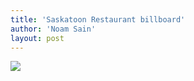 ```yaml
---
title: 'Saskatoon Restaurant billboard'
author: 'Noam Sain'
layout: post
---
```


[![](https://4.bp.blogspot.com/_8aN4krk1nsk/S234YmA21cI/AAAAAAAAAXk/0DkhKkjEElM/s1024/image-14.jpg)](https://4.bp.blogspot.com/_8aN4krk1nsk/S234YmA21cI/AAAAAAAAAXk/0DkhKkjEElM/s1600-h/image-14.jpg)